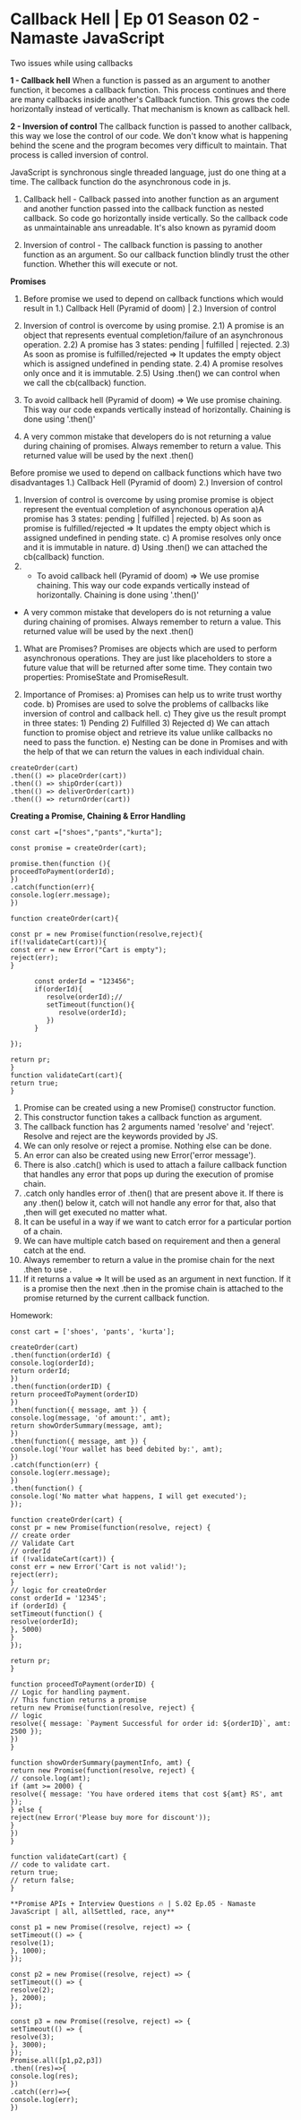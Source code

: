 # Callback Hell | Ep 01 Season 02 - Namaste JavaScript
Two issues while using callbacks

**1 - Callback hell**
When a function is passed as an argument to another function, it becomes a callback function. This process continues and there are many callbacks inside another's Callback function.
This grows the code horizontally instead of vertically. That mechanism is known as callback hell.

**2 - Inversion of control**
The callback function is passed to another callback, this way we lose the control of our code. We don't know what is happening behind the scene and the program becomes very difficult to maintain.
That process is called inversion of control.

JavaScript is synchronous single threaded language, just do one thing at a time.
The callback function do the asynchronous code in js.

1. Callback hell - Callback passed into another function as an argument and another function passed into the callback function as nested callback. So code go horizontally inside vertically. So the callback code as unmaintainable ans unreadable. It's also known as pyramid doom

2. Inversion of control - The callback function is passing to another function as an argument. So our callback function blindly trust the other function. Whether this will execute or not.

**Promises**

1. Before promise we used to depend on callback functions which would result in 1.) Callback Hell (Pyramid of doom) | 2.) Inversion of control
2. Inversion of control is overcome by using promise.
   2.1) A promise is an object that represents eventual completion/failure of an asynchronous operation.
   2.2) A promise has 3 states: pending | fulfilled | rejected.
   2.3) As soon as promise is fulfilled/rejected => It updates the empty object which is assigned undefined in pending state.
   2.4) A promise resolves only once and it is immutable.
   2.5) Using .then() we can control when we call the cb(callback) function.

3. To avoid callback hell (Pyramid of doom) => We use promise chaining. This way our code expands vertically instead of horizontally. Chaining is done using '.then()'
4. A very common mistake that developers do is not returning a value during chaining of promises. Always remember to return a value. This returned value will be used by the next .then()

Before promise we used to depend on callback functions which have two disadvantages
1.) Callback Hell (Pyramid of doom)
2.) Inversion of control

1. Inversion of control is overcome by using promise
   promise is object represent the eventual completion of asynchonous operation
   a)A promise has 3 states: pending | fulfilled | rejected.
   b) As soon as promise is fulfilled/rejected => It updates the empty object which is assigned undefined in pending state.
   c) A promise resolves only once and it is immutable in nature.
   d) Using .then() we can attached the cb(callback) function.
2. - To avoid callback hell (Pyramid of doom) => We use promise chaining. This way our code expands vertically instead of horizontally. Chaining is done using '.then()'

- A very common mistake that developers do is not returning a value during chaining of promises. Always remember to return a value. This returned value will be used by the next .then()

1. What are Promises?
   Promises are objects which are used to perform asynchronous operations. They are just like placeholders to store a future value that will be returned after some time. They contain two properties: PromiseState and PromiseResult.

2. Importance of Promises:
   a) Promises can help us to write trust worthy code.
   b) Promises are used to solve the problems of callbacks like inversion of control and callback hell.
   c) They give us the result prompt in three states: 1) Pending 2) Fulfilled 3) Rejected
   d) We can attach function to promise object and retrieve its value unlike callbacks no need to pass the function.
   e) Nesting can be done in Promises and with the help of that we can return the values in each individual chain.
```
createOrder(cart)
.then(() => placeOrder(cart))
.then(() => shipOrder(cart))
.then(() => deliverOrder(cart))
.then(() => returnOrder(cart))
```
**Creating a Promise, Chaining & Error Handling**
```
const cart =["shoes","pants","kurta"];

const promise = createOrder(cart);

promise.then(function (){
proceedToPayment(orderId);
})
.catch(function(err){
console.log(err.message);
})

function createOrder(cart){

const pr = new Promise(function(resolve,reject){
if(!validateCart(cart)){
const err = new Error("Cart is empty");
reject(err);
}

      const orderId = "123456";
      if(orderId){
         resolve(orderId);//
         setTimeout(function(){
            resolve(orderId);
         })
      }

});

return pr;
}
function validateCart(cart){
return true;
}
```
1. Promise can be created using a new Promise() constructor function.
2. This constructor function takes a callback function as argument.
3. The callback function has 2 arguments named 'resolve' and 'reject'. Resolve and reject are the keywords provided by JS.
4. We can only resolve or reject a promise. Nothing else can be done.
5. An error can also be created using new Error('error message').
6. There is also .catch() which is used to attach a failure callback function that handles any error that pops up during the execution of promise chain.
7. .catch only handles error of .then() that are present above it. If there is any .then() below it, catch will not handle any error for that, also that ,then will get executed no matter what.
8. It can be useful in a way if we want to catch error for a particular portion of a chain.
9. We can have multiple catch based on requirement and then a general catch at the end.
10. Always remember to return a value in the promise chain for the next .then to use .
11. If it returns a value => It will be used as an argument in next function. If it is a promise then the next .then in the promise chain is attached to the promise returned by the current callback function.

Homework:
```
const cart = ['shoes', 'pants', 'kurta'];

createOrder(cart)
.then(function(orderId) {
console.log(orderId);
return orderId;
})
.then(function(orderID) {
return proceedToPayment(orderID)
})
.then(function({ message, amt }) {
console.log(message, 'of amount:', amt);
return showOrderSummary(message, amt);
})
.then(function({ message, amt }) {
console.log('Your wallet has beed debited by:', amt);
})
.catch(function(err) {
console.log(err.message);
})
.then(function() {
console.log('No matter what happens, I will get executed');
});

function createOrder(cart) {
const pr = new Promise(function(resolve, reject) {
// create order
// Validate Cart
// orderId
if (!validateCart(cart)) {
const err = new Error('Cart is not valid!');
reject(err);
}
// logic for createOrder
const orderId = '12345';
if (orderId) {
setTimeout(function() {
resolve(orderId);
}, 5000)
}
});

return pr;
}

function proceedToPayment(orderID) {
// Logic for handling payment.
// This function returns a promise
return new Promise(function(resolve, reject) {
// logic
resolve({ message: `Payment Successful for order id: ${orderID}`, amt: 2500 });
})
}

function showOrderSummary(paymentInfo, amt) {
return new Promise(function(resolve, reject) {
// console.log(amt);
if (amt >= 2000) {
resolve({ message: 'You have ordered items that cost ${amt} RS', amt });
} else {
reject(new Error('Please buy more for discount'));
}
})
}

function validateCart(cart) {
// code to validate cart.
return true;
// return false;
}

**Promise APIs + Interview Questions 🔥 | S.02 Ep.05 - Namaste JavaScript | all, allSettled, race, any**

const p1 = new Promise((resolve, reject) => {
setTimeout(() => {
resolve(1);
}, 1000);
});

const p2 = new Promise((resolve, reject) => {
setTimeout(() => {
resolve(2);
}, 2000);
});

const p3 = new Promise((resolve, reject) => {
setTimeout(() => {
resolve(3);
}, 3000);
});
Promise.all([p1,p2,p3])
.then((res)=>{
console.log(res);
})
.catch((err)=>{
console.log(err);
})
```
